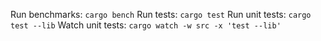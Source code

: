 Run benchmarks: `cargo bench`
Run tests: `cargo test`
Run unit tests: `cargo test --lib`
Watch unit tests: `cargo watch -w src -x 'test --lib'`